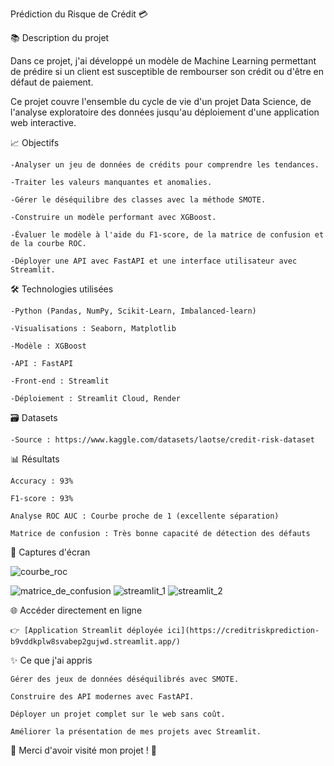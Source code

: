 Prédiction du Risque de Crédit 💳

📚 Description du projet

Dans ce projet, j'ai développé un modèle de Machine Learning permettant de prédire si un client est susceptible de rembourser son crédit ou d'être en défaut de paiement.

Ce projet couvre l'ensemble du cycle de vie d'un projet Data Science, de l'analyse exploratoire des données jusqu'au déploiement d'une application web interactive.

📈 Objectifs

    -Analyser un jeu de données de crédits pour comprendre les tendances.

    -Traiter les valeurs manquantes et anomalies.

    -Gérer le déséquilibre des classes avec la méthode SMOTE.

    -Construire un modèle performant avec XGBoost.

    -Évaluer le modèle à l'aide du F1-score, de la matrice de confusion et de la courbe ROC.

    -Déployer une API avec FastAPI et une interface utilisateur avec Streamlit.

🛠️ Technologies utilisées

    -Python (Pandas, NumPy, Scikit-Learn, Imbalanced-learn)

    -Visualisations : Seaborn, Matplotlib

    -Modèle : XGBoost

    -API : FastAPI

    -Front-end : Streamlit

    -Déploiement : Streamlit Cloud, Render

🗃️ Datasets

    -Source : https://www.kaggle.com/datasets/laotse/credit-risk-dataset


    
📊 Résultats

    Accuracy : 93%

    F1-score : 93%

    Analyse ROC AUC : Courbe proche de 1 (excellente séparation)

    Matrice de confusion : Très bonne capacité de détection des défauts

📸 Captures d'écran

![courbe_roc](https://github.com/user-attachments/assets/3d453e5b-ffee-4f2f-a0ca-b715ccf96a48)

![matrice_de_confusion](https://github.com/user-attachments/assets/b7772c1b-88d8-44a5-a06e-bc6d078c3713)
![streamlit_1](https://github.com/user-attachments/assets/b4cc42c3-b371-4c15-811f-fb2e0a9001ff)
![streamlit_2](https://github.com/user-attachments/assets/5d36431b-1979-4cc4-aa5a-ed4b7af3e055)

🌐 Accéder directement en ligne

    👉 [Application Streamlit déployée ici](https://creditriskprediction-b9vddkplw8svabep2gujwd.streamlit.app/)

✨ Ce que j'ai appris

    Gérer des jeux de données déséquilibrés avec SMOTE.

    Construire des API modernes avec FastAPI.

    Déployer un projet complet sur le web sans coût.

    Améliorer la présentation de mes projets avec Streamlit.



🚀 Merci d'avoir visité mon projet ! 🙏
